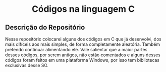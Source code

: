 <div align="center">
    <h1> Códigos na linguagem C </h1>
</div>

<div>
    <h2> Descrição do Repositório </h2>
    <p3> Nesse repositório colocarei alguns dos códigos em C que já desenvolvi, dos mais difíceis aos mais simples, de forma completamente aleatória. Também pretendo continuar alimentando ele. Vale salientar que a maior partes desses códigos, por serem antigos, não estão comentados e alguns desses códigos foram feitos em uma plataforma Windows, por isso tem bibliotecas exclusivas desse SO.</p3>
</div><br><br>
